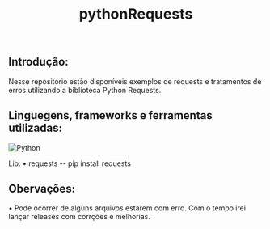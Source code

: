 <h1 align="Center">pythonRequests</h1>
<br/>

## Introdução:
Nesse repositório estão disponíveis exemplos de requests e tratamentos de erros utilizando a biblioteca Python Requests.
<br/>
## Linguegens, frameworks e ferramentas utilizadas:

![Python](https://img.shields.io/badge/-PYTHON-333333?style=flat&logo=python&logoColor=1572B6)

Lib:
<span>&#8226;</span> requests -- pip install requests

## Obervações:

<span>&#8226;</span> Pode ocorrer de alguns arquivos estarem com erro. Com o tempo irei lançar releases com corrções e melhorias.
<br/>
